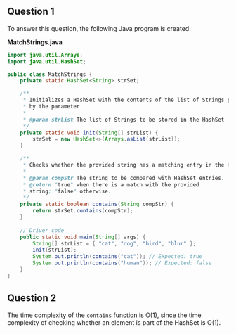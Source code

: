 ## Question 1
To answer this question, the following Java program is created:

**MatchStrings.java**
```java
import java.util.Arrays;
import java.util.HashSet;

public class MatchStrings {
	private static HashSet<String> strSet;

	/**
	 * Initializes a HashSet with the contents of the list of Strings provided
     * by the parameter.
	 *
	 * @param strList The list of Strings to be stored in the HashSet
	 */
	private static void init(String[] strList) {
		strSet = new HashSet<>(Arrays.asList(strList));
	}

	/**
	 * Checks whether the provided string has a matching entry in the HashSet.
	 * 
	 * @param compStr The string to be compared with HashSet entries.
	 * @return "true" when there is a match with the provided 
	 * string; "false" otherwise.
	 */
	private static boolean contains(String compStr) {
		return strSet.contains(compStr);
	}
	
	// Driver code
	public static void main(String[] args) {
		String[] strList = { "cat", "dog", "bird", "blur" };
		init(strList);
		System.out.println(contains("cat")); // Expected: true
		System.out.println(contains("human")); // Expected: false
	}
}
```

## Question 2
The time complexity of the `contains` function is O(1), since the time 
complexity of checking whether an element is part of the HashSet is O(1).